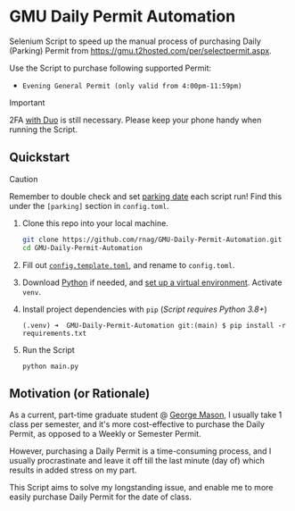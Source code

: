 # GMU Daily Permit Automation

Selenium Script to speed up the manual process of purchasing
Daily (Parking) Permit from https://gmu.t2hosted.com/per/selectpermit.aspx.

Use the Script to purchase following supported Permit:
* `Evening General Permit (only valid from 4:00pm-11:59pm)`

> [!IMPORTANT]
> 2FA [with Duo](https://duo.com/) is still necessary. 
> Please keep your phone handy when running the Script.

## Quickstart

> [!CAUTION]
> Remember to double check and set [parking date](./config.template.toml#L9) each script run!
> Find this under the `[parking]` section in `config.toml`.

1. Clone this repo into your local machine.

    ```sh
    git clone https://github.com/rnag/GMU-Daily-Permit-Automation.git
    cd GMU-Daily-Permit-Automation
    ```

2. Fill out [`config.template.toml`](./config.template.toml), and rename to `config.toml`.
3. Download [Python](https://www.python.org/downloads/) if needed, and [set up a virtual environment](https://www.freecodecamp.org/news/how-to-setup-virtual-environments-in-python/). Activate `venv`.
4. Install project dependencies with `pip` (*Script requires Python 3.8+*)
    ```shell
   (.venv) ➜  GMU-Daily-Permit-Automation git:(main) $ pip install -r requirements.txt   
    ```
5. Run the Script

   ```shell
   python main.py
   ```

## Motivation (or Rationale)

As a current, part-time graduate student @ [George Mason](https://www.gmu.edu/), I usually take 1 class per semester,
and it's more cost-effective to purchase the Daily Permit, as opposed to a Weekly or Semester Permit.

However, purchasing a Daily Permit is a time-consuming process, and I usually procrastinate and leave it off till
the last minute (day of) which results in added stress on my part.

This Script aims to solve my longstanding issue, and enable me to more easily
purchase Daily Permit for the date of class.

